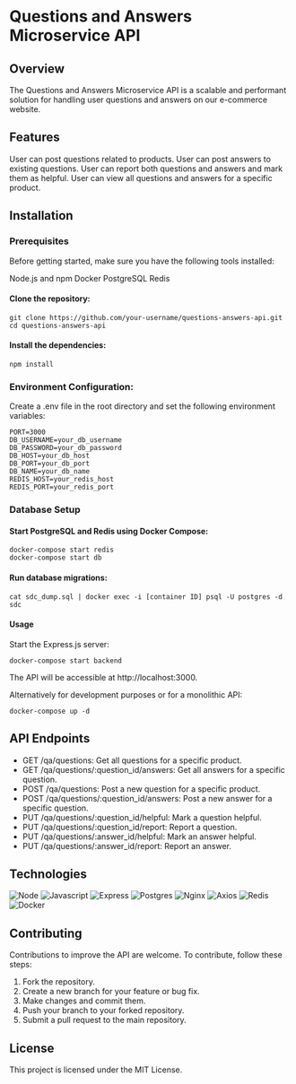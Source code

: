 # Questions and Answers Microservice API

## Overview

The Questions and Answers Microservice API is a scalable and performant solution for handling user questions and answers on our e-commerce website.

## Features

User can post questions related to products.
User can post answers to existing questions.
User can report both questions and answers and mark them as helpful.
User can view all questions and answers for a specific product.

## Installation

### Prerequisites

Before getting started, make sure you have the following tools installed:

Node.js and npm
Docker
PostgreSQL
Redis

#### Clone the repository:
```
git clone https://github.com/your-username/questions-answers-api.git
cd questions-answers-api
```

#### Install the dependencies:
```npm install```

### Environment Configuration:
Create a .env file in the root directory and set the following environment variables:
```
PORT=3000
DB_USERNAME=your_db_username
DB_PASSWORD=your_db_password
DB_HOST=your_db_host
DB_PORT=your_db_port
DB_NAME=your_db_name
REDIS_HOST=your_redis_host
REDIS_PORT=your_redis_port
```

### Database Setup

#### Start PostgreSQL and Redis using Docker Compose:
```
docker-compose start redis
docker-compose start db
```

#### Run database migrations:
```cat sdc_dump.sql | docker exec -i [container ID] psql -U postgres -d sdc```

#### Usage

Start the Express.js server:
```
docker-compose start backend
```
The API will be accessible at http://localhost:3000.

Alternatively for development purposes or for a monolithic API:
```
docker-compose up -d
```

## API Endpoints

* GET /qa/questions: Get all questions for a specific product.
* GET /qa/questions/:question_id/answers: Get all answers for a specific question.
* POST /qa/questions: Post a new question for a specific product.
* POST /qa/questions/:question_id/answers: Post a new answer for a specific question.
* PUT /qa/questions/:question_id/helpful: Mark a question helpful.
* PUT /qa/questions/:question_id/report: Report a question.
* PUT /qa/questions/:answer_id/helpful: Mark an answer helpful.
* PUT /qa/questions/:answer_id/report: Report an answer.

## Technologies

![Node](https://img.shields.io/badge/Node.js-43853D?style=for-the-badge&logo=node.js&logoColor=white)
![Javascript](https://img.shields.io/badge/JavaScript-F7DF1E?style=for-the-badge&logo=javascript&logoColor=323330)
![Express](https://img.shields.io/badge/Express.js-808080?style=for-the-badge&logo=express&logoColor=00ff00)
![Postgres](https://img.shields.io/badge/postgres-%23316192.svg?style=for-the-badge&logo=postgresql&logoColor=white)
![Nginx](https://img.shields.io/badge/nginx-%23009639.svg?style=for-the-badge&logo=nginx&logoColor=white)
![Axios](https://img.shields.io/badge/Axios-5A29E4?logo=axios&logoColor=fff&style=for-the-badge)
![Redis](https://img.shields.io/badge/redis-%23DD0031.svg?style=for-the-badge&logo=redis&logoColor=white)
![Docker](https://img.shields.io/badge/docker-%230db7ed.svg?style=for-the-badge&logo=docker&logoColor=white)

## Contributing

Contributions to improve the API are welcome. To contribute, follow these steps:

1. Fork the repository.
2. Create a new branch for your feature or bug fix.
3. Make changes and commit them.
4. Push your branch to your forked repository.
5. Submit a pull request to the main repository.

## License

This project is licensed under the MIT License.
